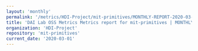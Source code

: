 ```yaml
---
layout: 'monthly'
permalink: '/metrics/HDI-Project/mit-primitives/MONTHLY-REPORT-2020-03-01/'
title: 'DAI Lab OSS Metrics Metrics report for mit-primitives | MONTHLY-REPORT-2020-03-01'
organization: 'HDI-Project'
repository: 'mit-primitives'
current_date: '2020-03-01'
---
```

